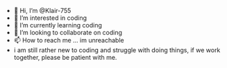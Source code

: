 - 👋 Hi, I’m @Klair-755
- 👀 I’m interested in coding
- 🌱 I’m currently learning coding
- 💞️ I’m looking to collaborate on coding
- 📫 How to reach me ... im unreachable
- i am still rather new to coding and struggle with doing things, if we work together, please be patient with me. 
<!---
Klair-755/Klair-755 is a ✨ special ✨ repository because its `README.md` (this file) appears on your GitHub profile.
You can click the Preview link to take a look at your changes.
--->


